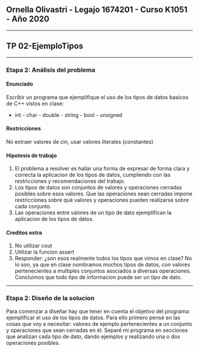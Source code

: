 ﻿## Ornella Olivastri - Legajo 1674201 - Curso K1051 - Año 2020 
---
## TP 02-EjemploTipos
---
### Etapa 2: Análisis del problema
#### Enunciado
 Escribir un programa que ejemplifique el uso de los tipos de datos basicos de C++ vistos en clase:
- int - char - double - string - bool - unsigned

#### Restricciones
No extraer valores de cin, usar valores literales (constantes)

#### Hipotesis de trabajo
1. El problema a resolver es hallar una forma de expresar de forma clara y correcta la aplicacion de los tipos de datos, cumpliendo con las restricciones y recomendaciones del trabajo.
1. Los tipos de datos son conjuntos de valores y operaciones cerradas posibles sobre esos valores. Que las operaciones sean cerradas impone restricciones sobre qué valores y operaciones pueden realizarse sobre cada conjunto.
2. Las operaciones entre valores de un tipo de dato ejemplifican la aplicacion de los tipos de datos.

#### Creditos extra
1. No utilizar cout
2. Utilizar la funcion assert
3. Responder: ¿son esos realmente todos los tipos que vimos en clase? No lo son, ya que en clase nombramos muchos tipos de datos, con valores pertenecientes a multiples conjuntos asociados a diversas operaciones. Concluimos que todo tipo de informacion puede ser un tipo de dato.

---
### Etapa 2: Diseño de la solucion
Para comenzar a diseñar hay que tener en cuenta el objetivo del programa: ejemplificar el uso de los tipos de datos. Para ello primero pensé en las cosas que voy a necesitar: valores de ejemplo pertenecientes a un conjunto y operaciones que sean cerradas en él. Separé mi programa en secciones que analizan cada tipo de dato, dando ejemplos y realizando una o dos operaciones posibles.
